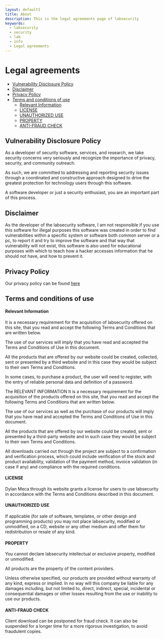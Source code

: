 ```yaml
---
layout: default1
title: About
description: This is the legal agreements page of labsecurity
keywords:
  - labsecurity
  - security
  - lab
  - info
  - Legal agreements
---
```


# Legal agreements

- [Vulnerability Disclosure Policy](#vulnerability-disclosure-policy)
- [Disclaimer](#disclaimer)
- [Privacy Policy](#privacy-policy)
- [Terms and conditions of use](#terms-and-conditions-of-use)
   - [Relevant Information](#relevant-information)
   - [LICENSE](#license)
   - [UNAUTHORIZED USE](#unauthorized-use)
   - [PROPERTY](#property)
   - [ANTI-FRAUD CHECK](#anti-fraud-check)


## Vulnerability Disclosure Policy

As a developer of security software, services, and research, we take security concerns very seriously and recognize the importance of privacy, security, and community outreach. 

As such, we are committed to addressing and reporting security issues through a coordinated and constructive approach designed to drive the greatest protection for technology users through this software.

A software developer or just a security enthusiast, you are an important part of this process.

## Disclaimer

As the developer of the labsecurity software, I am not responsible if you use this software for illegal purposes this software was created in order to find vulnerabilities within a specific system or software both common server or a pc, to report it and try to improve the software and that way that vulnerability will not exist, this software is also used for educational purposes with which to teach how a hacker accesses information that he should not have, and how to prevent it.

## Privacy Policy

Our privacy policy can be found [here](https://dylan14567.github.io/2021/03/08/POLÍTICA-DE-PRIVACIDAD.html)

## Terms and conditions of use

#### Relevant Information

It is a necessary requirement for the acquisition of labsecurity offered on this site, that you read and accept the following Terms and Conditions that are written below. 

The use of our services will imply that you have read and accepted the Terms and Conditions of Use in this document. 

All the products that are offered by our website could be created, collected, sent or presented by a third website and in this case they would be subject to their own Terms and Conditions.

In some cases, to purchase a product, the user will need to register, with the entry of reliable personal data and definition of a password. 

The RELEVANT INFORMATION It is a necessary requirement for the acquisition of the products offered on this site, that you read and accept the following Terms and Conditions that are written below. 

The use of our services as well as the purchase of our products will imply that you have read and accepted the Terms and Conditions of Use in this document.

All the products that are offered by our website could be created, sent or presented by a third-party website and in such case they would be subject to their own Terms and Conditions. 

All downloads carried out through the project are subject to a confirmation and verification process, which could include verification of the stock and product availability, validation of the payment method, invoice validation (in case if any) and compliance with the required conditions.

#### LICENSE

Dylan Meca through its website grants a license for users to use labsecurity in accordance with the Terms and Conditions described in this document.

#### UNAUTHORIZED USE 

If applicable (for sale of software, templates, or other design and programming products) you may not place labsecurity, modified or unmodified, on a CD, website or any other medium and offer them for redistribution or resale of any kind.

#### PROPERTY

You cannot declare labsecurity intellectual or exclusive property, modified or unmodified. 

All products are the property of the content providers. 

Unless otherwise specified, our products are provided without warranty of any kind, express or implied. In no way will this company be liable for any damages including, but not limited to, direct, indirect, special, incidental or consequential damages or other losses resulting from the use or inability to use our products.

#### ANTI-FRAUD CHECK 

Client download can be postponed for fraud check. It can also be suspended for a longer time for a more rigorous investigation, to avoid fraudulent copies.
